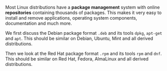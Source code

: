 Most Linux distributions have a **package management** system with online **repositories** containing thousands of packages. This makes it very easy to install and remove applications, operating system components, documentation and much more.

We first discuss the Debian package format `.deb` and its tools `dpkg`, `apt-get` and `apt`. This should be similar on Debian, Ubuntu, Mint and all derived distributions.

Then we look at the Red Hat package format `.rpm` and its tools `rpm` and `dnf`. This should be similar on Red Hat, Fedora, AlmaLinux and all derived distributions.

